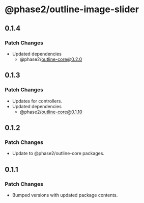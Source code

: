 # @phase2/outline-image-slider

## 0.1.4

### Patch Changes

- Updated dependencies
  - @phase2/outline-core@0.2.0

## 0.1.3

### Patch Changes

- Updates for controllers.
- Updated dependencies
  - @phase2/outline-core@0.1.10

## 0.1.2

### Patch Changes

- Update to @phase2/outline-core packages.

## 0.1.1

### Patch Changes

- Bumped versions with updated package contents.
